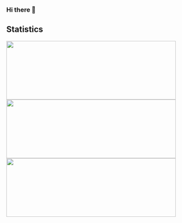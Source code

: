 ### Hi there 👋

<!--
**jsongo21/jsongo21** is a ✨ _special_ ✨ repository because its `README.md` (this file) appears on your GitHub profile.

Here are some ideas to get you started:

- 🔭 I’m currently working on ...
- 🌱 I’m currently learning ...
- 👯 I’m looking to collaborate on ...
- 🤔 I’m looking for help with ...
- 💬 Ask me about ...
- 📫 How to reach me: ...
- 😄 Pronouns: ...
- ⚡ Fun fact: ...
-->

## Statistics
<div>
  <img height="154" width="445" src="https://github-readme-stats.vercel.app/api?username=jsongo21&show_icons=true&theme=dracula&count_private=true&hide=contribs" />
  <img height="154" width="445" src="https://github-readme-stats.vercel.app/api/top-langs/?username=jsongo21&layout=compact&theme=dracula&hide=php&langs_count=6" />
  <img height="154" width="445" src="https://github-readme-stats.vercel.app/api/wakatime?username=jsongo21&layout=compact&theme=dracula&langs_count=6" />
</div>

